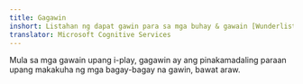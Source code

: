 ```yaml
---
title: Gagawin
inshort: Listahan ng dapat gawin para sa mga buhay & gawain [Wunderlist]
translator: Microsoft Cognitive Services
---
```


Mula sa mga gawain upang i-play, gagawin ay ang pinakamadaling paraan upang makakuha ng mga bagay-bagay na gawin, bawat araw.




